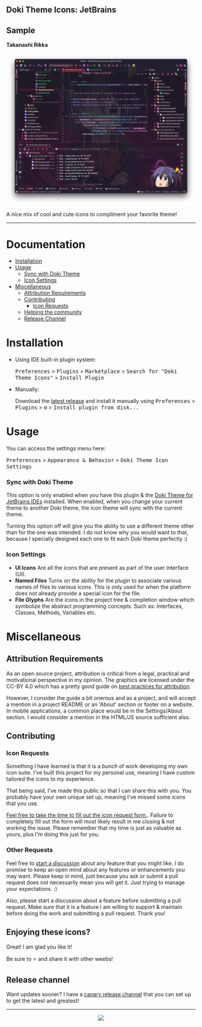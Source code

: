 Doki Theme Icons: JetBrains
---

## Sample

**Takanashi Rikka**

![Rikka](./readmeAssets/rikka.png)


<!-- Plugin description -->
A nice mix of cool and cute icons to compliment your favorite theme!
<!-- Plugin description end -->

---

# Documentation

- [Installation](#installation)
- [Usage](#usage)
  - [Sync with Doki Theme](#sync-with-doki-theme)
  - [Icon Settings](#icon-settings)
- [Miscellaneous](#miscellaneous)
  - [Attribution Requirements](#attribution-requirements)
  - [Contributing](#contributing)
    - [Icon Requests](#icon-requests)
  - [Helping the community](#enjoying-these-icons)
  - [Release Channel](#release-channel)

# Installation

- Using IDE built-in plugin system:

  <kbd>Preferences</kbd> > <kbd>Plugins</kbd> > <kbd>Marketplace</kbd> > <kbd>Search for "Doki Theme Icons"</kbd> >
  <kbd>Install Plugin</kbd>

- Manually:

  Download the [latest release](https://github.com/doki-theme/doki-theme-icons-jetbrains/releases/latest) and install it manually using
  <kbd>Preferences</kbd> > <kbd>Plugins</kbd> > <kbd>⚙️</kbd> > <kbd>Install plugin from disk...</kbd>

# Usage

You can access the settings menu here:

<kbd>Preferences</kbd> > <kbd>Appearance & Behavior</kbd> > <kbd>Doki Theme Icon Settings</kbd>

### Sync with Doki Theme

This option is only enabled when you have this plugin & the [Doki Theme for JetBrains IDEs](https://github.com/doki-theme/doki-theme-jetbrains#the-doki-theme-jetbrains-ides) installed.
When enabled, when you change your current theme to another Doki theme, the icon theme will sync with the current theme.

Turning this option off will give you the ability to use a different theme other than for the one was intended.
I do not know why you would want to that, because I specially designed each one to fit each Doki theme perfectly :)

### Icon Settings

- **UI Icons** Are all the icons that are present as part of the user interface (UI).
- **Named Files** Turns on the ability for the plugin to associate various names of files to various icons. This is only used for when the platform does not already provide a special icon for the file.
- **File Glyphs** Are the icons in the project tree & completion window which symbolize the abstract programming concepts. Such as: Interfaces, Classes, Methods, Variables etc.

# Miscellaneous

## Attribution Requirements

As an open source project, attribution is critical from a legal, practical and motivational perspective in my opinion. The graphics are licensed under the CC-BY 4.0 which has a pretty good guide on [best practices for attribution](https://wiki.creativecommons.org/Best_practices_for_attribution).

However, I consider the guide a bit onerous and as a project, and will accept a mention in a project README or an 'About' section or footer on a website. In mobile applications, a common place would be in the Settings/About section. I would consider a mention in the HTML/JS source sufficient also.

## Contributing

### Icon Requests

Something I have learned is that it is a _bunch_ of work developing my own icon suite.
I've built this project for my personal use, meaning I have custom tailored the icons to _my_ experience.

That being said, I've made this public so that I can share this with you.
You probably have your own unique set up, meaning I've missed some icons that you use.

[Feel free to take the time to fill out the icon request form.](https://github.com/doki-theme/doki-theme-icons-jetbrains/issues/new?assignees=Unthrottled&labels=enhancement&template=ICON_REQUEST.yml&title=%5BICON%5D%3A+).
Failure to completely fill out the form will most likely result in me closing & not working the issue.
Please remember that my time is just as valuable as yours, plus I'm doing this just for you.

### Other Requests

Feel free to [start a discussion](https://github.com/doki-theme/doki-theme-icons-jetbrains/discussions) about any feature that you might like.
I do promise to keep an open mind about any features or enhancements you may want.
Please keep in mind, just because you ask or submit a pull request does not necessarily mean you will get it.
Just trying to manage your expectations. :)

Also, please start a discussion about a feature before submitting a pull request. 
Make sure that it is a feature I am willing to support & maintain before doing the work and submitting a pull request. 
Thank you!

## Enjoying these icons?

Great! I am glad you like it!

Be sure to ⭐ and share it with other weebs!

## Release channel

Want updates sooner? I have a [canary release channel](https://github.com/Unthrottled/jetbrains-plugin-repository) that you can set up to get the latest and greatest!


---

<div align="center">
    <img src="https://doki.assets.unthrottled.io/misc/logo_v2.svg" ></img>
</div>
